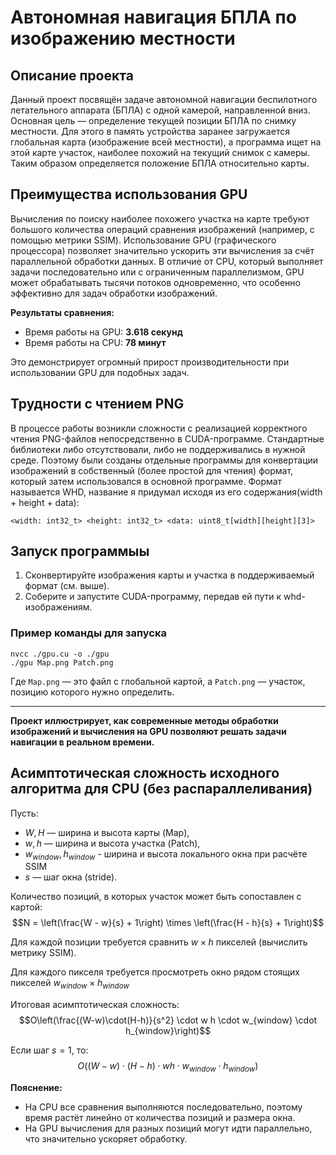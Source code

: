 # Автономная навигация БПЛА по изображению местности

## Описание проекта
Данный проект посвящён задаче автономной навигации беспилотного летательного аппарата (БПЛА) с одной камерой, направленной вниз. Основная цель — определение текущей позиции БПЛА по снимку местности. Для этого в память устройства заранее загружается глобальная карта (изображение всей местности), а программа ищет на этой карте участок, наиболее похожий на текущий снимок с камеры. Таким образом определяется положение БПЛА относительно карты.

## Преимущества использования GPU
Вычисления по поиску наиболее похожего участка на карте требуют большого количества операций сравнения изображений (например, с помощью метрики SSIM). Использование GPU (графического процессора) позволяет значительно ускорить эти вычисления за счёт параллельной обработки данных. В отличие от CPU, который выполняет задачи последовательно или с ограниченным параллелизмом, GPU может обрабатывать тысячи потоков одновременно, что особенно эффективно для задач обработки изображений.

**Результаты сравнения:**
- Время работы на GPU: **3.618 секунд**
- Время работы на CPU: **78 минут**

Это демонстрирует огромный прирост производительности при использовании GPU для подобных задач.

## Трудности с чтением PNG
В процессе работы возникли сложности с реализацией корректного чтения PNG-файлов непосредственно в CUDA-программе. Стандартные библиотеки либо отсутствовали, либо не поддерживались в нужной среде. Поэтому были созданы отдельные программы для конвертации изображений в собственный (более простой для чтения) формат, который затем использовался в основной программе. Формат называется WHD, название я придумал исходя из его содержания(width + height + data):
```
<width: int32_t> <height: int32_t> <data: uint8_t[width][height][3]>
```

## Запуск программыы
1. Сконвертируйте изображения карты и участка в поддерживаемый формат (см. выше).
2. Соберите и запустите CUDA-программу, передав ей пути к whd-изображениям.

### Пример команды для запуска

```
nvcc ./gpu.cu -o ./gpu
./gpu Map.png Patch.png
```

Где `Map.png` — это файл с глобальной картой, а `Patch.png` — участок, позицию которого нужно определить.

---

**Проект иллюстрирует, как современные методы обработки изображений и вычисления на GPU позволяют решать задачи навигации в реальном времени.**

## Асимптотическая сложность исходного алгоритма для CPU (без распараллеливания)

Пусть:
- $W, H$ — ширина и высота карты (Map),
- $w, h$ — ширина и высота участка (Patch),
- $w_{window}, h_{window}$ - ширина и высота локального окна при расчёте SSIM
- $s$ — шаг окна (stride).

Количество позиций, в которых участок может быть сопоставлен с картой:
$$N = \left(\frac{W - w}{s} + 1\right) \times \left(\frac{H - h}{s} + 1\right)$$

Для каждой позиции требуется сравнить $w \times h$ пикселей (вычислить метрику SSIM).

Для каждого пикселя требуется просмотреть окно рядом стоящих пикселей $w_{window} \times h_{window}$

Итоговая асимптотическая сложность:
$$O\left(\frac{(W-w)\cdot(H-h)}{s^2} \cdot w h \cdot w_{window} \cdot h_{window}\right)$$

Если шаг $s=1$, то:
$$O\left((W-w)\cdot(H-h)\cdot w h \cdot w_{window} \cdot h_{window}\right)$$

**Пояснение:**
- На CPU все сравнения выполняются последовательно, поэтому время растёт линейно от количества позиций и размера окна.
- На GPU вычисления для разных позиций могут идти параллельно, что значительно ускоряет обработку.
